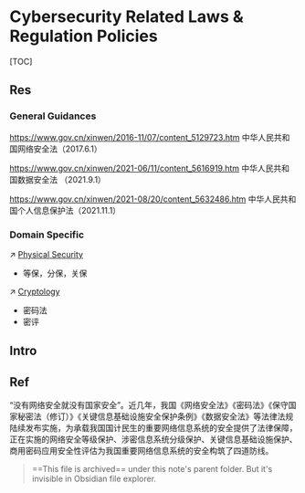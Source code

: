 # Cybersecurity Related Laws & Regulation Policies

[TOC]



## Res
### General Guidances
https://www.gov.cn/xinwen/2016-11/07/content_5129723.htm
中华人民共和国网络安全法（2017.6.1）

https://www.gov.cn/xinwen/2021-06/11/content_5616919.htm
中华人民共和国数据安全法 （2021.9.1）

https://www.gov.cn/xinwen/2021-08/20/content_5632486.htm
中华人民共和国个人信息保护法（2021.11.1）

### Domain Specific 
↗ [Physical Security](../../../Physical%20Security/Physical%20Security.md)
- 等保，分保，关保

↗ [Cryptology](../../../🚬%20Cryptology/Cryptology.md)
- 密码法
- 密评



## Intro



## Ref
[👍 等保、分保、关保、密评四道防线守护网络信息安全]: https://www.gzasc.edu.cn/nic/JobNotifications3993/info_itemid_18085_subjectid_51.html

“没有网络安全就没有国家安全”。近几年，我国《网络安全法》《密码法》《保守国家秘密法（修订）》《关键信息基础设施安全保护条例》《数据安全法》等法律法规陆续发布实施，为承载我国国计民生的重要网络信息系统的安全提供了法律保障，正在实施的网络安全等级保护、涉密信息系统分级保护、关键信息基础设施保护、商用密码应用安全性评估为我国重要网络信息系统的安全构筑了四道防线。

> ==This file is archived== under this note's parent folder. But it's invisible in Obsidian file explorer.